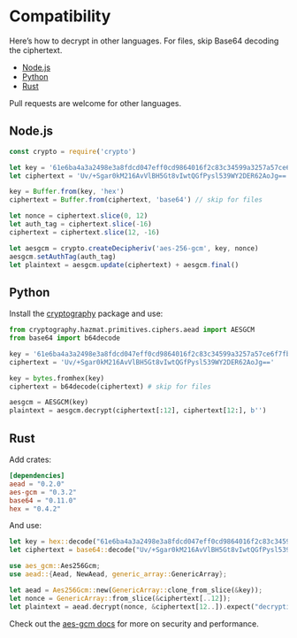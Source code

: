 # Compatibility

Here’s how to decrypt in other languages. For files, skip Base64 decoding the ciphertext.

- [Node.js](#node-js)
- [Python](#python)
- [Rust](#rust)

Pull requests are welcome for other languages.

## Node.js

```js
const crypto = require('crypto')

let key = '61e6ba4a3a2498e3a8fdcd047eff0cd9864016f2c83c34599a3257a57ce6f7fb'
let ciphertext = 'Uv/+Sgar0kM216AvVlBH5Gt8vIwtQGfPysl539WY2DER62AoJg=='

key = Buffer.from(key, 'hex')
ciphertext = Buffer.from(ciphertext, 'base64') // skip for files

let nonce = ciphertext.slice(0, 12)
let auth_tag = ciphertext.slice(-16)
ciphertext = ciphertext.slice(12, -16)

let aesgcm = crypto.createDecipheriv('aes-256-gcm', key, nonce)
aesgcm.setAuthTag(auth_tag)
let plaintext = aesgcm.update(ciphertext) + aesgcm.final()
```

## Python

Install the [cryptography](https://cryptography.io/en/latest/) package and use:

```py
from cryptography.hazmat.primitives.ciphers.aead import AESGCM
from base64 import b64decode

key = '61e6ba4a3a2498e3a8fdcd047eff0cd9864016f2c83c34599a3257a57ce6f7fb'
ciphertext = 'Uv/+Sgar0kM216AvVlBH5Gt8vIwtQGfPysl539WY2DER62AoJg=='

key = bytes.fromhex(key)
ciphertext = b64decode(ciphertext) # skip for files

aesgcm = AESGCM(key)
plaintext = aesgcm.decrypt(ciphertext[:12], ciphertext[12:], b'')
```

## Rust

Add crates:

```toml
[dependencies]
aead = "0.2.0"
aes-gcm = "0.3.2"
base64 = "0.11.0"
hex = "0.4.2"
```

And use:

```rust
let key = hex::decode("61e6ba4a3a2498e3a8fdcd047eff0cd9864016f2c83c34599a3257a57ce6f7fb").expect("decode failure!");
let ciphertext = base64::decode("Uv/+Sgar0kM216AvVlBH5Gt8vIwtQGfPysl539WY2DER62AoJg==").expect("decode failure!");

use aes_gcm::Aes256Gcm;
use aead::{Aead, NewAead, generic_array::GenericArray};

let aead = Aes256Gcm::new(GenericArray::clone_from_slice(&key));
let nonce = GenericArray::from_slice(&ciphertext[..12]);
let plaintext = aead.decrypt(nonce, &ciphertext[12..]).expect("decryption failure!");
```

Check out the [aes-gcm docs](https://docs.rs/aes-gcm/) for more on security and performance.

